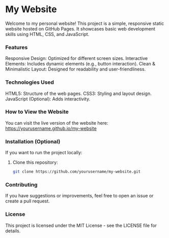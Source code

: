 # My Website

Welcome to my personal website! This project is a simple, responsive static website hosted on GitHub Pages. It showcases basic web development skills using HTML, CSS, and JavaScript.

### Features
Responsive Design: Optimized for different screen sizes.
Interactive Elements: Includes dynamic elements (e.g., button interaction).
Clean & Minimalistic Layout: Designed for readability and user-friendliness.

### Technologies Used
HTML5: Structure of the web pages.
CSS3: Styling and layout design.
JavaScript (Optional): Adds interactivity.

### How to View the Website
You can visit the live version of the website here:
https://yourusername.github.io/my-website

### Installation (Optional)  

If you want to run the project locally:  
1. Clone this repository:  
   ```bash  
   git clone https://github.com/yourusername/my-website.git  

### Contributing
If you have suggestions or improvements, feel free to open an issue or create a pull request.

### License
This project is licensed under the MIT License - see the LICENSE file for details.
